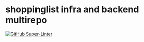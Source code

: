 # shoppinglist infra and backend multirepo

[![GitHub Super-Linter](https://github.com/plan-buy-eat/backend/actions/workflows/linter.yaml/badge.svg?event=pull_request)](https://github.com/marketplace/actions/super-linter)